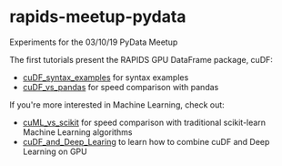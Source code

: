 # rapids-meetup-pydata
Experiments for the 03/10/19 PyData Meetup

The first tutorials present the RAPIDS GPU DataFrame package, cuDF:
-   [cuDF_syntax_examples](cuDF_syntax_examples.ipynb) for syntax examples
-   [cuDF_vs_pandas](cuDF_vs_pandas.ipynb) for speed comparison with pandas

If you're more interested in Machine Learning, check out:
-   [cuML_vs_scikit](cuML_vs_scikit.ipynb) for speed comparison with traditional scikit-learn Machine Learning algorithms
-   [cuDF_and_Deep_Learing](cuDF_and_Deep_Learing.ipynb) to learn how to combine cuDF and Deep Learning on GPU
